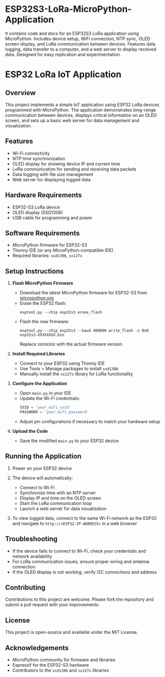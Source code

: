 # ESP32S3-LoRa-MicroPython-Application
It contains code and docs for an ESP32S3 LoRa application using MicroPython. Includes device setup, WiFi connection, NTP sync, OLED screen display, and LoRa communication between devices. Features data logging, data transfer to a computer, and a web server to display received data. Designed for easy replication and experimentation.

# ESP32 LoRa IoT Application

## Overview

This project implements a simple IoT application using ESP32 LoRa devices programmed with MicroPython. The application demonstrates long-range communication between devices, displays critical information on an OLED screen, and sets up a basic web server for data management and visualization.

## Features

- Wi-Fi connectivity
- NTP time synchronization
- OLED display for showing device IP and current time
- LoRa communication for sending and receiving data packets
- Data logging with file size management
- Web server for displaying logged data

## Hardware Requirements

- ESP32-S3 LoRa device
- OLED display (SSD1306)
- USB cable for programming and power

## Software Requirements

- MicroPython firmware for ESP32-S3
- Thonny IDE (or any MicroPython-compatible IDE)
- Required libraries: `ssd1306`, `sx127x`

## Setup Instructions

1. **Flash MicroPython Firmware**
   - Download the latest MicroPython firmware for ESP32-S3 from [micropython.org](https://micropython.org/download/ESP32_GENERIC_S3/)
   - Erase the ESP32 flash:
     ```
     esptool.py --chip esp32s3 erase_flash
     ```
   - Flash the new firmware:
     ```
     esptool.py --chip esp32s3 --baud 460800 write_flash -z 0x0 esp32s3-XXXXXXXX.bin
     ```
     Replace `XXXXXXXX` with the actual firmware version.

2. **Install Required Libraries**
   - Connect to your ESP32 using Thonny IDE
   - Use Tools > Manage packages to install `ssd1306`
   - Manually install the `sx127x` library for LoRa functionality

3. **Configure the Application**
   - Open `main.py` in your IDE
   - Update the Wi-Fi credentials:
     ```python
     SSID = 'your_wifi_ssid'
     PASSWORD = 'your_wifi_password'
     ```
   - Adjust pin configurations if necessary to match your hardware setup

4. **Upload the Code**
   - Save the modified `main.py` to your ESP32 device

## Running the Application

1. Power on your ESP32 device
2. The device will automatically:
   - Connect to Wi-Fi
   - Synchronize time with an NTP server
   - Display IP and time on the OLED screen
   - Start the LoRa communication loop
   - Launch a web server for data visualization

3. To view logged data, connect to the same Wi-Fi network as the ESP32 and navigate to `http://<ESP32-IP-ADDRESS>` in a web browser

## Troubleshooting

- If the device fails to connect to Wi-Fi, check your credentials and network availability
- For LoRa communication issues, ensure proper wiring and antenna connection
- If the OLED display is not working, verify I2C connections and address

## Contributing

Contributions to this project are welcome. Please fork the repository and submit a pull request with your improvements.

## License

This project is open-source and available under the MIT License.

## Acknowledgements

- MicroPython community for firmware and libraries
- Espressif for the ESP32-S3 hardware
- Contributors to the `ssd1306` and `sx127x` libraries
